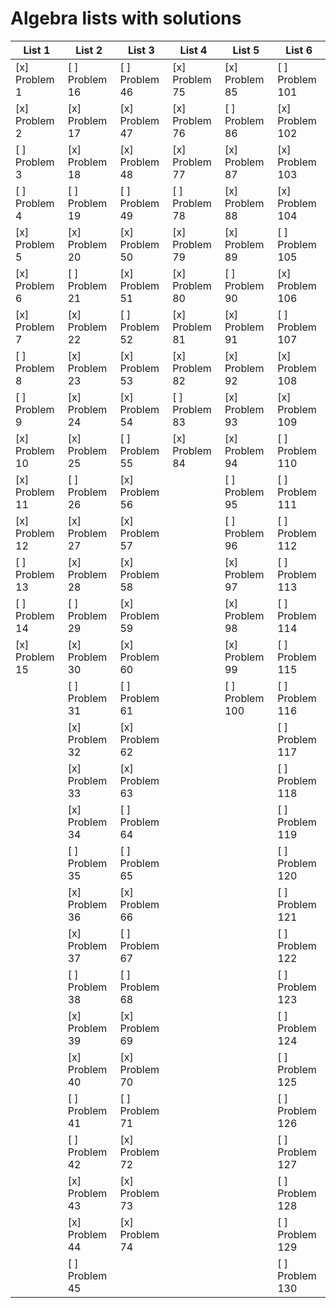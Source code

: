 # Algebra lists with solutions

| List 1 | List 2 | List 3 | List 4 | List 5 | List 6 |
|--------|--------|--------|--------|--------|--------|
| [x] Problem 1  | [ ] Problem 16 | [ ] Problem 46 | [x] Problem 75  | [x] Problem 85  | [ ] Problem 101 |
| [x] Problem 2  | [x] Problem 17 | [x] Problem 47 | [x] Problem 76  | [ ] Problem 86  | [x] Problem 102 |
| [ ] Problem 3  | [x] Problem 18 | [x] Problem 48 | [x] Problem 77  | [x] Problem 87  | [x] Problem 103 |
| [ ] Problem 4  | [ ] Problem 19 | [ ] Problem 49 | [ ] Problem 78  | [x] Problem 88  | [x] Problem 104 |
| [x] Problem 5  | [x] Problem 20 | [x] Problem 50 | [x] Problem 79  | [x] Problem 89  | [ ] Problem 105 |
| [x] Problem 6  | [ ] Problem 21 | [x] Problem 51 | [x] Problem 80  | [ ] Problem 90  | [x] Problem 106 |
| [x] Problem 7  | [x] Problem 22 | [ ] Problem 52 | [x] Problem 81  | [x] Problem 91  | [ ] Problem 107 |
| [ ] Problem 8  | [x] Problem 23 | [x] Problem 53 | [x] Problem 82  | [x] Problem 92  | [x] Problem 108 |
| [ ] Problem 9  | [x] Problem 24 | [x] Problem 54 | [ ] Problem 83  | [x] Problem 93  | [x] Problem 109 |
| [x] Problem 10 | [x] Problem 25 | [ ] Problem 55 | [x] Problem 84  | [x] Problem 94  | [ ] Problem 110 |
| [x] Problem 11 | [ ] Problem 26 | [x] Problem 56 |                | [ ] Problem 95  | [ ] Problem 111 |
| [x] Problem 12 | [x] Problem 27 | [x] Problem 57 |                | [ ] Problem 96  | [ ] Problem 112 |
| [ ] Problem 13 | [x] Problem 28 | [x] Problem 58 |                | [x] Problem 97  | [ ] Problem 113 |
| [ ] Problem 14 | [ ] Problem 29 | [x] Problem 59 |                | [x] Problem 98  | [ ] Problem 114 |
| [x] Problem 15 | [x] Problem 30 | [x] Problem 60 |                | [x] Problem 99  | [ ] Problem 115 |
|                | [ ] Problem 31 | [ ] Problem 61 |                | [ ] Problem 100 | [ ] Problem 116 |
|                | [x] Problem 32 | [x] Problem 62 |                |                | [ ] Problem 117 |
|                | [x] Problem 33 | [x] Problem 63 |                |                | [ ] Problem 118 |
|                | [x] Problem 34 | [ ] Problem 64 |                |                | [ ] Problem 119 |
|                | [ ] Problem 35 | [ ] Problem 65 |                |                | [ ] Problem 120 |
|                | [x] Problem 36 | [x] Problem 66 |                |                | [ ] Problem 121 |
|                | [x] Problem 37 | [ ] Problem 67 |                |                | [ ] Problem 122 |
|                | [ ] Problem 38 | [ ] Problem 68 |                |                | [ ] Problem 123 |
|                | [x] Problem 39 | [x] Problem 69 |                |                | [ ] Problem 124 |
|                | [x] Problem 40 | [x] Problem 70 |                |                | [ ] Problem 125 |
|                | [ ] Problem 41 | [ ] Problem 71 |                |                | [ ] Problem 126 |
|                | [ ] Problem 42 | [x] Problem 72 |                |                | [ ] Problem 127 |
|                | [x] Problem 43 | [x] Problem 73 |                |                | [ ] Problem 128 |
|                | [x] Problem 44 | [x] Problem 74 |                |                | [ ] Problem 129 |
|                | [ ] Problem 45 |                |                |                | [ ] Problem 130 |
